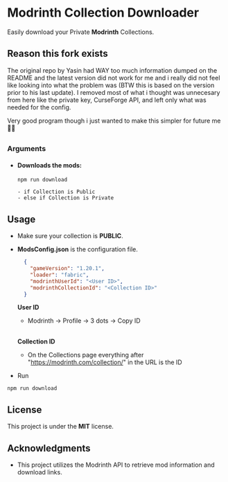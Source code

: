 # **Modrinth Collection Downloader**

Easily download your Private <b>Modrinth</b> Collections.<br/>

## **Reason this fork exists**
The original repo by Yasin had WAY too much information dumped on the README and the latest version did not work for me and i really did not feel like looking into what the problem was (BTW this is based on the version prior to his last update). I removed most of what i thought was unnecesary from here like the private key, CurseForge API, and left only what was needed for the config. 

Very good program though i just wanted to make this simpler for future me 🙇‍♂️
##



### Arguments

- ####   Downloads the mods:
  `npm run download`

  ```
  - if Collection is Public
  - else if Collection is Private
  ```


## Usage

  - Make sure your collection is <b>PUBLIC</b>.
  - <b>ModsConfig.json</b> is the configuration file.
    ```json
      {
        "gameVersion": "1.20.1",
        "loader": "fabric",
        "modrinthUserId": "<User ID>", 
        "modrinthCollectionId": "<Collection ID>"
      }
    ```

    <b>User ID</b>
    - Modrinth -> Profile -> 3 dots -> Copy ID
    <br></br>
    
     <b>Collection ID</b>
    - On the Collections page everything after "https://modrinth.com/collection/" in the URL is the ID

  - Run

   ```
   npm run download
   ```


## License

This project is under the <b>MIT</b> license.

## Acknowledgments

- This project utilizes the Modrinth API to retrieve mod information and download links.
